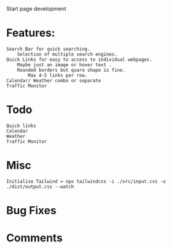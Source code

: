 Start page development

# Features:
    Search Bar for quick searching.
        Selection of multiple search engines.
    Quick Links for easy to access to individual webpages.
        Maybe just an image or hover text .
        Rounded borders but quare shape is fine.
            Max 4-5 links per row.
    Calendar/ Weather combo or separate
    Traffic Monitor
    
    
# Todo
    Quick links
    Calendar
    Weather
    Traffic Monitor


# Misc
    Initialize Tailwind = npx tailwindcss -i ./src/input.css -o ./dist/output.css --watch

# Bug Fixes


# Comments
